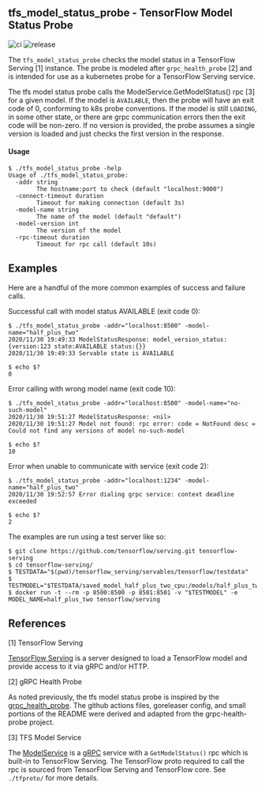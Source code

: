 
## tfs_model_status_probe - TensorFlow Model Status Probe

![ci](https://github.com/codycollier/tfs-model-status-probe/workflows/ci/badge.svg)
![release](https://github.com/codycollier/tfs-model-status-probe/workflows/release/badge.svg)



The `tfs_model_status_probe` checks the model status in a TensorFlow Serving [1] instance.  The probe is modeled after `grpc_health_probe` [2] and is intended for use as a kubernetes probe for a TensorFlow Serving service.

The tfs model status probe calls the ModelService.GetModelStatus() rpc [3] for a given model.  If the model is `AVAILABLE`, then the probe will have an exit code of 0, conforming to k8s probe conventions.  If the model is still `LOADING`, in some other state, or there are grpc communication errors then the exit code will be non-zero.  If no version is provided, the probe assumes a single version is loaded and just checks the first version in the response.


#### Usage

```
$ ./tfs_model_status_probe -help
Usage of ./tfs_model_status_probe:
  -addr string
    	The hostname:port to check (default "localhost:9000")
  -connect-timeout duration
    	Timeout for making connection (default 3s)
  -model-name string
    	The name of the model (default "default")
  -model-version int
    	The version of the model
  -rpc-timeout duration
    	Timeout for rpc call (default 10s)
```


## Examples

Here are a handful of the more common examples of success and failure calls.


Successful call with model status AVAILABLE (exit code 0):
```
$ ./tfs_model_status_probe -addr="localhost:8500" -model-name="half_plus_two"
2020/11/30 19:49:33 ModelStatusResponse: model_version_status:{version:123 state:AVAILABLE status:{}}
2020/11/30 19:49:33 Servable state is AVAILABLE

$ echo $?
0
```


Error calling with wrong model name (exit code 10):
```
$ ./tfs_model_status_probe -addr="localhost:8500" -model-name="no-such-model"
2020/11/30 19:51:27 ModelStatusResponse: <nil>
2020/11/30 19:51:27 Model not found: rpc error: code = NotFound desc = Could not find any versions of model no-such-model

$ echo $?
10
```


Error when unable to communicate with service (exit code 2):
```
$ ./tfs_model_status_probe -addr="localhost:1234" -model-name="half_plus_two"
2020/11/30 19:52:57 Error dialing grpc service: context deadline exceeded

$ echo $?
2
```


The examples are run using a test server like so:
```
$ git clone https://github.com/tensorflow/serving.git tensorflow-serving
$ cd tensorflow-serving/
$ TESTDATA="$(pwd)/tensorflow_serving/servables/tensorflow/testdata"
$ TESTMODEL="$TESTDATA/saved_model_half_plus_two_cpu:/models/half_plus_two"
$ docker run -t --rm -p 8500:8500 -p 8501:8501 -v "$TESTMODEL" -e MODEL_NAME=half_plus_two tensorflow/serving
```



## References


[1] TensorFlow Serving

[TensorFlow Serving](https://github.com/tensorflow/serving) is a server designed to load a TensorFlow model and provide access to it via gRPC and/or HTTP.


[2] gRPC Health Probe

As noted previously, the tfs model status probe is inspired by the [grpc_health_probe](https://github.com/grpc-ecosystem/grpc-health-probe). The github actions files, goreleaser config, and small portions of the README were derived and adapted from the grpc-health-probe project.


[3] TFS Model Service

The [ModelService](https://github.com/tensorflow/serving/blob/master/tensorflow_serving/apis/model_service.proto) is a [gRPC](https://grpc.io/) service with a `GetModelStatus()` rpc which is built-in to TensorFlow Serving.  The TensorFlow proto required to call the rpc is sourced from TensorFlow Serving and TensorFlow core.  See `./tfproto/` for more details.

    

